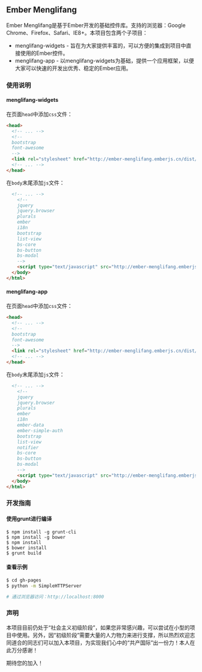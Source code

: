 ## Ember Menglifang

Ember Menglifang是基于Ember开发的基础控件库。支持的浏览器：Google Chrome、Firefox、Safari、IE8+。本项目包含两个子项目：

* menglifang-widgets - 旨在为大家提供丰富的，可以方便的集成到项目中直接使用的Ember控件。
* menglifang-app - 以menglifang-widgets为基础，提供一个应用框架，以便大家可以快速的开发出优秀、稳定的Ember应用。

### 使用说明

#### menglifang-widgets

在页面`head`中添加`css`文件：

```html
<head>
  <!-- ... -->
  <!--
  bootstrap
  font-awesome
  -->
  <link rel="stylesheet" href="http://ember-menglifang.emberjs.cn/dist/menglifang-widgets.css" />
  <!-- ... -->
</head>
```

在`body`末尾添加`js`文件：

```html
  <!-- ... -->
    <!--
    jquery
    jquery.browser
    plurals
    ember
    i18n
    bootstrap
    list-view
    bs-core
    bs-button
    bs-modal
    -->
    <script type="text/javascript" src="http://ember-menglifang.emberjs.cn/dist/menglifang-widgets.js"></script> 
  </body>
</html>
```

#### menglifang-app

在页面`head`中添加`css`文件：

```html
<head>
  <!-- ... -->
  <!--
  bootstrap
  font-awesome
  -->
  <link rel="stylesheet" href="http://ember-menglifang.emberjs.cn/dist/menglifang-app.css" />
  <!-- ... -->
</head>
```

在`body`末尾添加`js`文件：

```html
  <!-- ... -->
    <!--
    jquery
    jquery.browser
    plurals
    ember
    i18n
    ember-data
    ember-simple-auth
    bootstrap
    list-view
    notifier
    bs-core
    bs-button
    bs-modal
    -->
    <script type="text/javascript" src="http://ember-menglifang.emberjs.cn/dist/menglifang-app.js"></script> 
  </body>
</html>
```

### 开发指南

#### 使用grunt进行编译

```
$ npm install -g grunt-cli
$ npm install -g bower
$ npm install
$ bower install
$ grunt build
```

#### 查看示例

```bash
$ cd gh-pages
$ python -m SimpleHTTPServer

# 通过浏览器访问：http://localhost:8000
```

### 声明

本项目目前仍处于“社会主义初级阶段”，如果您非常感兴趣，可以尝试在小型的项目中使用。另外，因“初级阶段”需要大量的人力物力来进行支撑，所以热烈欢迎志同道合的同志们可以加入本项目，为实现我们心中的“共产国际”出一份力！本人在此万分感谢！

期待您的加入！

